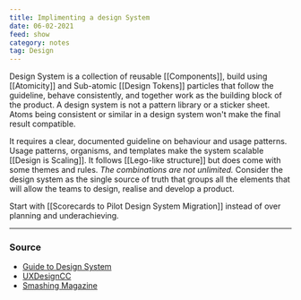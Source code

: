 ```yaml
---
title: Implimenting a design System
date: 06-02-2021
feed: show
category: notes
tag: Design
---
```

Design System is a collection of reusable [[Components]], build using [[Atomicity]] and Sub-atomic [[Design Tokens]] particles that follow the guideline, behave consistently, and together work as the building block of the product. A design system is not a pattern library or a sticker sheet. Atoms being consistent or similar in a design system won't make the final result compatible. 

It requires a clear, documented guideline on behaviour and usage patterns. Usage patterns, organisms, and templates make the system scalable [[Design is Scaling]]. It follows [[Lego-like structure]] but does come with some themes and rules. *The combinations are not unlimited.* Consider the design system as the single source of truth that groups all the elements that will allow the teams to design, realise and develop a product.

Start with [[Scorecards to Pilot Design System Migration]] instead of over planning and underachieving.

--- 
### Source
- [Guide to Design System](https://www.invisionapp.com/inside-design/guide-to-design-systems/)
- [UXDesignCC](https://uxdesign.cc/everything-you-need-to-know-about-design-systems-54b109851969)
- [Smashing Magazine](https://www.smashingmagazine.com/design-systems-book/)